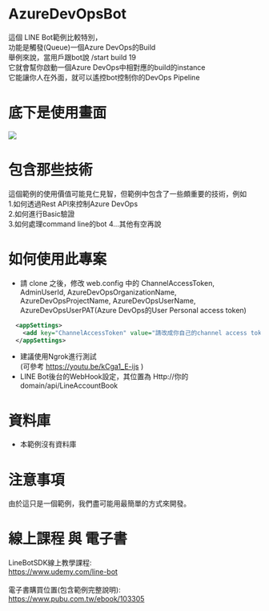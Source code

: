 AzureDevOpsBot
===

這個 LINE Bot範例比較特別，<br>
功能是觸發(Queue)一個Azure DevOps的Build <br>
舉例來說，當用戶跟bot說 /start build 19 <br>
它就會幫你啟動一個Azure DevOps中相對應的build的instance <br>
它能讓你人在外面，就可以遙控bot控制你的DevOps Pipeline

底下是使用畫面
===
 ![](https://i.imgur.com/YskQfnO.png)

包含那些技術
===
這個範例的使用價值可能見仁見智，但範例中包含了一些頗重要的技術，例如 <br>
1.如何透過Rest API來控制Azure DevOps<br>
2.如何進行Basic驗證<br>
3.如何處理command line的bot
4...其他有空再說

如何使用此專案
===
* 請 clone 之後，修改 web.config 中的 ChannelAccessToken, AdminUserId, AzureDevOpsOrganizationName, AzureDevOpsProjectName, AzureDevOpsUserName, AzureDevOpsUserPAT(Azure DevOps的User Personal access token)

```xml
  <appSettings>
    <add key="ChannelAccessToken" value="請改成你自己的channel access token"/>
  </appSettings>
```

* 建議使用Ngrok進行測試 <br/>
(可參考 https://youtu.be/kCga1_E-ijs ) 
* LINE Bot後台的WebHook設定，其位置為 Http://你的domain/api/LineAccountBook

資料庫
===
* 本範例沒有資料庫
 
注意事項
===
由於這只是一個範例，我們盡可能用最簡單的方式來開發。 <br/> 

線上課程 與 電子書 
===
LineBotSDK線上教學課程: <br/>
https://www.udemy.com/line-bot <br/>
 <br/>
電子書購買位置(包含範例完整說明): <br/>
https://www.pubu.com.tw/ebook/103305 <br/>

